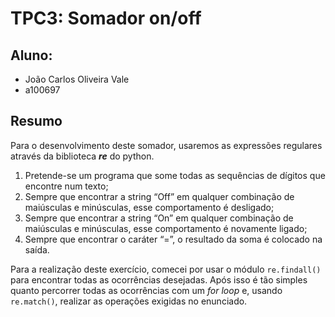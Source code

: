 # TPC3: Somador on/off
## Aluno: 
- João Carlos Oliveira Vale 
- a100697

## Resumo

Para o desenvolvimento deste somador, usaremos as expressões regulares através da biblioteca ***re*** do python.

1. Pretende-se um programa que some todas as sequências de dígitos que encontre num texto;
2. Sempre que encontrar a string “Off” em qualquer combinação de maiúsculas e minúsculas, esse comportamento é desligado;
3. Sempre que encontrar a string “On” em qualquer combinação de maiúsculas e minúsculas, esse comportamento é novamente ligado;
4. Sempre que encontrar o caráter “=”, o resultado da soma é colocado na saída.

Para a realização deste exercício, comecei por usar o módulo `re.findall()` para encontrar todas as ocorrências desejadas. Após isso é tão 
simples quanto percorrer todas as ocorrências com um *for loop* e, usando `re.match()`, realizar as operações exigidas no enunciado.  
